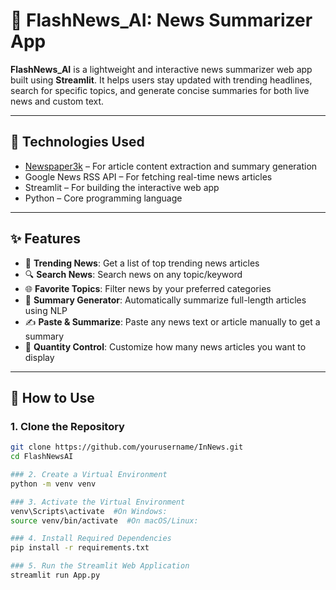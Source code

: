 # 📰 FlashNews_AI: News Summarizer App

**FlashNews_AI** is a lightweight and interactive news summarizer web app built using **Streamlit**. It helps users stay updated with trending headlines, search for specific topics, and generate concise summaries for both live news and custom text.

---

## 🔧 Technologies Used

- [Newspaper3k](https://newspaper.readthedocs.io/en/latest/) – For article content extraction and summary generation  
- Google News RSS API – For fetching real-time news articles  
- Streamlit – For building the interactive web app  
- Python – Core programming language

---

## ✨ Features

- 📢 **Trending News**: Get a list of top trending news articles  
- 🔍 **Search News**: Search news on any topic/keyword  
- 🌐 **Favorite Topics**: Filter news by your preferred categories  
- 📄 **Summary Generator**: Automatically summarize full-length articles using NLP  
- ✍️ **Paste & Summarize**: Paste any news text or article manually to get a summary  
- 🔢 **Quantity Control**: Customize how many news articles you want to display  

---

## 🚀 How to Use

### 1. Clone the Repository
```bash
git clone https://github.com/yourusername/InNews.git
cd FlashNewsAI

### 2. Create a Virtual Environment
python -m venv venv  

### 3. Activate the Virtual Environment
venv\Scripts\activate  #On Windows:
source venv/bin/activate  #On macOS/Linux:

### 4. Install Required Dependencies
pip install -r requirements.txt

### 5. Run the Streamlit Web Application
streamlit run App.py


